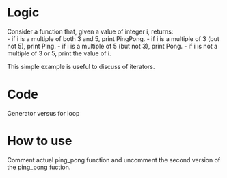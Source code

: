 # Logic

Consider a function that, given a value of integer i, returns:  
    - if i is a multiple of both 3 and 5, print PingPong.
    - if i is a multiple of 3 (but not 5), print Ping.
    - if i is a multiple of 5 (but not 3), print Pong.
    - if i is not a multiple of 3 or 5, print the value of i.

This simple example is useful to discuss of iterators. 

# Code 
Generator versus for loop

# How to use

Comment actual ping_pong function and uncomment the second version of the ping_pong fuction.


